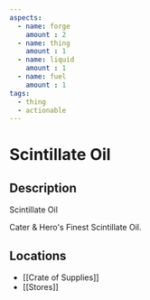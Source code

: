 ```yaml
---
aspects: 
  - name: forge
    amount : 2
  - name: thing
    amount : 1
  - name: liquid
    amount : 1
  - name: fuel
    amount : 1
tags:
  - thing
  - actionable
---
```


# Scintillate Oil

## Description
Scintillate Oil

Cater & Hero's Finest Scintillate Oil.
## Locations
- [[Crate of Supplies]]
- [[Stores]]